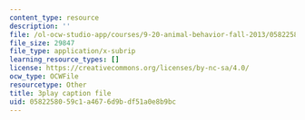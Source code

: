 ```yaml
---
content_type: resource
description: ''
file: /ol-ocw-studio-app/courses/9-20-animal-behavior-fall-2013/0582258059c1a4676d9bdf51a0e8b9bc_472235.srt
file_size: 29847
file_type: application/x-subrip
learning_resource_types: []
license: https://creativecommons.org/licenses/by-nc-sa/4.0/
ocw_type: OCWFile
resourcetype: Other
title: 3play caption file
uid: 05822580-59c1-a467-6d9b-df51a0e8b9bc
---
```

